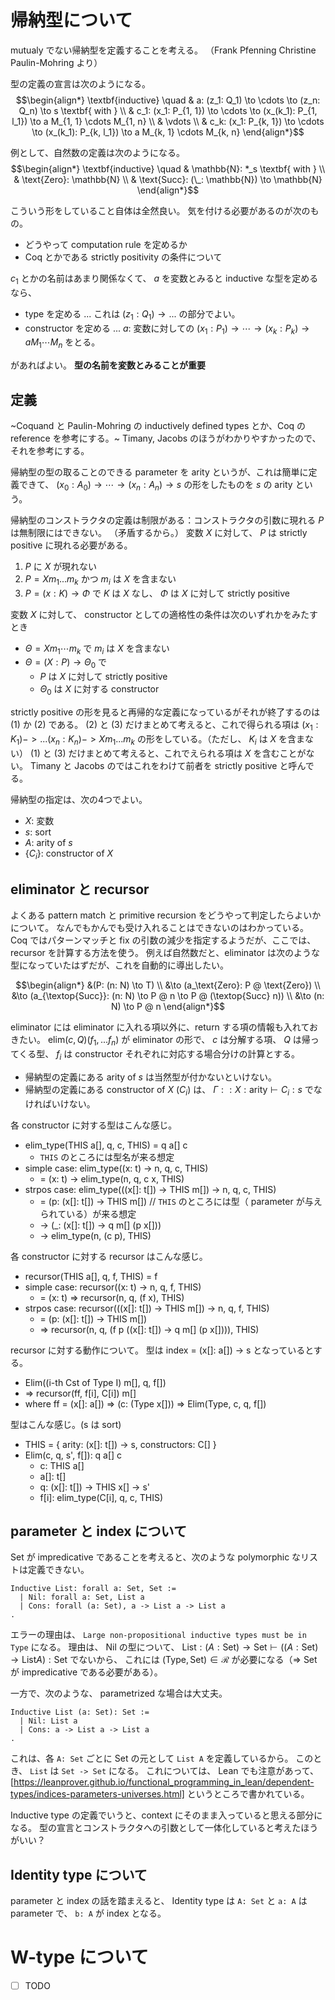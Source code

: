 # 帰納型について
mutualy でない帰納型を定義することを考える。
（Frank Pfenning Christine Paulin-Mohring より）

型の定義の宣言は次のようになる。
$$\begin{align*}
\textbf{inductive} \quad & a: (z_1: Q_1) \to \cdots \to (z_n: Q_n) \to s \textbf{ with } \\
& c_1: (x_1: P_{1, 1}) \to \cdots \to (x_(k_1): P_{1, l_1}) \to a M_{1, 1} \cdots M_{1, n} \\
& \vdots \\
& c_k: (x_1: P_{k, 1}) \to \cdots \to (x_(k_1): P_{k, l_1}) \to a M_{k, 1} \cdots M_{k, n}
\end{align*}$$

例として、自然数の定義は次のようになる。
$$\begin{align*}
\textbf{inductive} \quad & \mathbb{N}: *_s \textbf{ with } \\
& \text{Zero}: \mathbb{N} \\
& \text{Succ}: (\_: \mathbb{N}) \to \mathbb{N} 
\end{align*}$$

こういう形をしていること自体は全然良い。
気を付ける必要があるのが次のもの。
- どうやって computation rule を定めるか
- Coq とかである strictly positivity の条件について

$c_1$ とかの名前はあまり関係なくて、 $a$ を変数とみると inductive な型を定めるなら、
- type を定める ... これは $(z_1: Q_1) \to ...$ の部分でよい。
- constructor を定める ... $a$: 変数に対しての $(x_1: P_1) \to \cdots \to (x_k: P_k) \to a M_1 \cdots M_n$ をとる。

があればよい。
**型の名前を変数とみることが重要**

## 定義
~Coquand と Paulin-Mohring の inductively defined types とか、Coq の reference を参考にする。~
Timany, Jacobs のほうがわかりやすかったので、それを参考にする。

帰納型の型の取ることのできる parameter を arity というが、これは簡単に定義できて、 $(x_0: A_0) \to \cdots \to (x_n: A_n) \to s$ の形をしたものを $s$ の arity という。

帰納型のコンストラクタの定義は制限がある：コンストラクタの引数に現れる $P$ は無制限にはできない。
（矛盾するから。）
変数 $X$ に対して、 $P$ は strictly positive に現れる必要がある。

1. $P$ に $X$ が現れない
2. $P = X m_1 ... m_k$ かつ $m_i$ は $X$ を含まない
3. $P = (x: K) \to \Phi$ で $K$ は $X$ なし、 $\Phi$ は $X$ に対して strictly positive

変数 $X$ に対して、 constructor としての適格性の条件は次のいずれかをみたすとき
- $\Theta = X m_1 \cdots m_k$ で $m_i$ は $X$ を含まない
- $\Theta = (X: P) \to \Theta_0$ で
  - $P$ は $X$ に対して strictly positive
  - $\Theta_0$ は $X$ に対する constructor

strictly positive の形を見ると再帰的な定義になっているがそれが終了するのは (1) か (2) である。
(2) と (3) だけまとめて考えると、これで得られる項は $(x_1: K_1) -> ... (x_n: K_n) -> X m_1 ... m_k$ の形をしている。（ただし、 $K_i$ は $X$ を含まない）
(1) と (3) だけまとめて考えると、これでえられる項は $X$ を含むことがない。
Timany と Jacobs のではこれをわけて前者を strictly positive と呼んでる。

帰納型の指定は、次の4つでよい。
- $X$: 変数
- $s$: sort
- $A$: arity of $s$ 
- $\{C_i\}$: constructor of $X$

## eliminator と recursor
よくある pattern match と primitive recursion をどうやって判定したらよいかについて。
なんでもかんでも受け入れることはできないのはわかっている。
Coq ではパターンマッチと fix の引数の減少を指定するようだが、ここでは、 recursor を計算する方法を使う。
例えば自然数だと、eliminator は次のような型になっていたはずだが、これを自動的に導出したい。

$$\begin{align*}
&(P: (n: N) \to T) \\
&\to (a_\text{Zero}: P @ \text{Zero}) \\
&\to (a_{\textop{Succ}}: (n: N) \to P @ n \to P @ (\textop{Succ} n)) \\
&\to (n: N) \to P @ n
\end{align*}$$

eliminator には eliminator に入れる項以外に、return する項の情報も入れておきたい。
$\text{elim}(c, Q)(f_1, ... f_n)$ が eliminator の形で、 $c$ は分解する項、 $Q$ は帰ってくる型、 $f_i$ は constructor それぞれに対応する場合分けの計算とする。

- 帰納型の定義にある arity of $s$ は当然型が付かないといけない。
- 帰納型の定義にある constructor of $X$ ($C_i$) は、 $\Gamma :: X: \text{arity} \vdash C_i: s$ でなければいけない。

各 constructor に対する型はこんな感じ。
- elim_type(THIS a[], q, c, THIS) = q a[] c
  - `THIS` のところには型名が来る想定
- simple case: elim_type((x: t) -> n, q, c, THIS)
  - = (x: t) -> elim_type(n, q, c x, THIS)
- strpos case: elim_type(((x[]: t[]) -> THIS m[]) -> n, q, c, THIS)
  - = (p: (x[]: t[]) -> THIS m[]) // `THIS` のところには型（ parameter が与えられている）が来る想定
  - -> (_: (x[]: t[]) -> q m[] (p x[]))
  - -> elim_type(n, (c p), THIS)

各 constructor に対する recursor はこんな感じ。
- recursor(THIS a[], q, f, THIS) = f
- simple case: recursor((x: t) -> n, q, f, THIS)
  - = (x: t) => recursor(n, q, (f x), THIS)
- strpos case: recursor(((x[]: t[]) -> THIS m[]) -> n, q, f, THIS)
  - = (p: (x[]: t[]) -> THIS m[])
  - => recursor(n, q, (f p ((x[]: t[]) -> q m[] (p x[]))), THIS)

recursor に対する動作について。
型は index = (x[]: a[]) -> s となっているとする。
- Elim((i-th Cst of Type I) m[], q, f[])
- => recursor(ff, f[i], C[i]) m[]
- where ff = (x[]: a[]) => (c: (Type x[])) => Elim(Type, c, q, f[])

型はこんな感じ。(s は sort)
- THIS = { arity: (x[]: t[]) -> s, constructors: C[] }
- Elim(c, q, s', f[]): q a[] c
  - c: THIS a[]
  - a[]: t[]
  - q: (x[]: t[]) -> THIS x[] -> s'
  - f[i]: elim_type(C[i], q, c, THIS)

## parameter と index について

Set が impredicative であることを考えると、次のような polymorphic なリストは定義できない。
```Coq
Inductive List: forall a: Set, Set :=
  | Nil: forall a: Set, List a
  | Cons: forall (a: Set), a -> List a -> List a
.
```
エラーの理由は、 `Large non-propositional inductive types must be in Type` になる。
理由は、 Nil の型について、 $\text{List}: (A: \text{Set}) \to \text{Set} \vdash ((A: \text{Set}) \to \text{List} A): \text{Set}$ でないから、
これには $(\text{Type}, \text{Set}) \in \mathcal{R}$ が必要になる（$\Rightarrow$ Set が impredicative である必要がある）。

一方で、次のような、 parametrized な場合は大丈夫。
```Coq
Inductive List (a: Set): Set :=
  | Nil: List a
  | Cons: a -> List a -> List a
.
```

これは、各 `A: Set` ごとに Set の元として `List A` を定義しているから。
このとき、 `List` は `Set -> Set` になる。
これについては、 Lean でも注意があって、
[https://leanprover.github.io/functional_programming_in_lean/dependent-types/indices-parameters-universes.html] というところで書かれている。

Inductive type の定義でいうと、context にそのまま入っていると思える部分になる。
型の宣言とコンストラクタへの引数として一体化していると考えたほうがいい？

## Identity type について
parameter と index の話を踏まえると、 Identity type は `A: Set` と `a: A` は parameter で、 `b: A` が index となる。

# W-type について
- [ ] TODO
